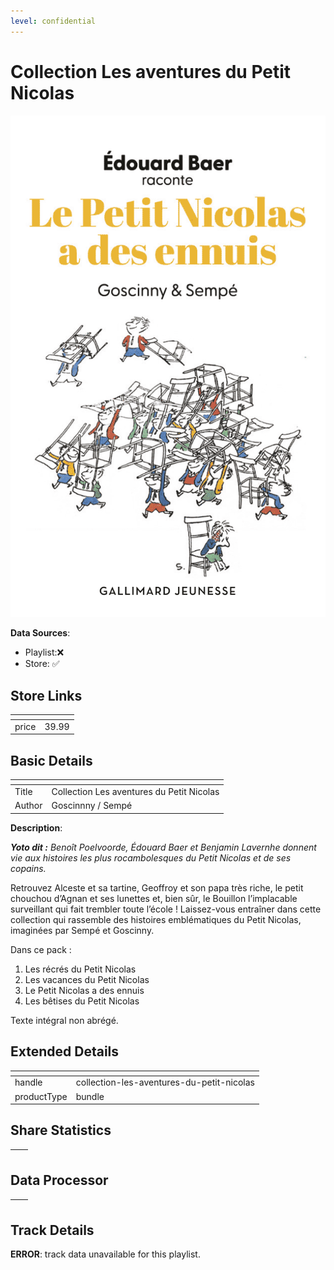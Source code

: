```yaml
---
level: confidential
---
```

# Collection Les aventures du Petit Nicolas

![card_[efZik].png](../../img/cards/card_[efZik].png)

**Data Sources**: 

- Playlist:❌
- Store: ✅


## Store Links

| <!-- --> | <!-- --> |
| - | - |
| price | 39.99 |


## Basic Details

| <!-- --> | <!-- --> |
| - | - |
| Title | Collection Les aventures du Petit Nicolas |
| Author | Goscinnny / Sempé |

**Description**:

_**Yoto dit :** Benoît Poelvoorde, Édouard Baer et Benjamin Lavernhe donnent vie aux histoires les plus rocambolesques du Petit Nicolas et de ses copains._

Retrouvez Alceste et sa tartine, Geoffroy et son papa très riche, le petit chouchou d’Agnan et ses lunettes et, bien sûr, le Bouillon l’implacable surveillant qui fait trembler toute l’école ! Laissez-vous entraîner dans cette collection qui rassemble des histoires emblématiques du Petit Nicolas, imaginées par Sempé et Goscinny.

Dans ce pack :  
1. Les récrés du Petit Nicolas  
2. Les vacances du Petit Nicolas  
3. Le Petit Nicolas a des ennuis  
4. Les bêtises du Petit Nicolas

Texte intégral non abrégé.


## Extended Details

| <!-- --> | <!-- --> |
| - | - |
| handle | collection-les-aventures-du-petit-nicolas |
| productType | bundle |


## Share Statistics

| <!-- --> | <!-- --> |
| - | - |


## Data Processor

| <!-- --> | <!-- --> |
| - | - |


## Track Details

**ERROR**: track data unavailable for this playlist.
